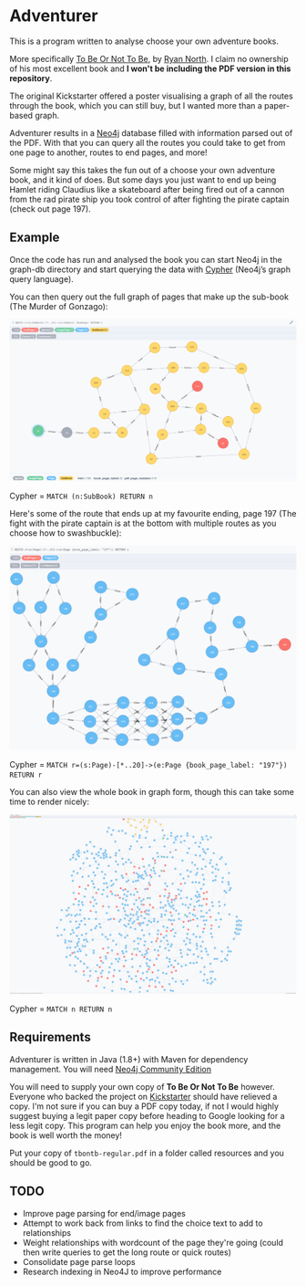 # Adventurer #
This is a program written to analyse choose your own adventure books.

More specifically [To Be Or Not To Be](https://www.kickstarter.com/projects/breadpig/to-be-or-not-to-be-that-is-the-adventure/), by [Ryan North](https://twitter.com/ryanqnorth).
I claim no ownership of his most excellent book and **I won't be including the PDF version in this repository**.

The original Kickstarter offered a poster visualising a graph of all the routes through the book, which you can still buy, but I wanted more than a paper-based graph.

Adventurer results in a [Neo4j](http://neo4j.com/) database filled with information parsed out of the PDF. With that you can query all the routes you could take to get from one page to another, routes to end pages, and more!

Some might say this takes the fun out of a choose your own adventure book, and it kind of does. But some days you just want to end up being Hamlet riding Claudius like a skateboard after being fired out of a cannon from the rad pirate ship you took control of after fighting the pirate captain (check out page 197).

## Example ##
Once the code has run and analysed the book you can start Neo4j in the graph-db directory and start querying the data with [Cypher](http://neo4j.com/developer/cypher/) (Neo4j’s graph query language).

You can then query out the full graph of pages that make up the sub-book (The Murder of Gonzago):

![Sub Book graph rendered by Neo4j](./images/sub-book.gif)

Cypher = `MATCH (n:SubBook) RETURN n`

Here's some of the route that ends up at my favourite ending, page 197 (The fight with the pirate captain is at the bottom with multiple routes as you choose how to swashbuckle):

![Part of the route leading to page 197](./images/pirate-route.gif)

Cypher = `MATCH r=(s:Page)-[*..20]->(e:Page {book_page_label: "197"}) RETURN r`

You can also view the whole book in graph form, though this can take some time to render nicely:

![The entire book graph](./images/entire-book.gif)

Cypher = `MATCH n RETURN n`

## Requirements ##
Adventurer is written in Java (1.8+) with Maven for dependency management. You will need [Neo4j Community Edition](http://neo4j.com/download/)

You will need to supply your own copy of **To Be Or Not To Be** however. Everyone who backed the project on [Kickstarter](https://www.kickstarter.com/) should have relieved a copy. I'm not sure if you can buy a PDF copy today, if not I would highly suggest buying a legit paper copy before heading to Google looking for a less legit copy. This program can help you enjoy the book more, and the book is well worth the money!

Put your copy of `tbontb-regular.pdf` in a folder called resources and you should be good to go.

## TODO ##
- Improve page parsing for end/image pages
- Attempt to work back from links to find the choice text to add to relationships
- Weight relationships with wordcount of the page they're going (could then write queries to get the long route or quick routes)
- Consolidate page parse loops
- Research indexing in Neo4J to improve performance
